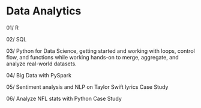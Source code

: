 # Data Analytics

01/ R 

02/ SQL

03/ Python for Data Science, getting started and working with loops, control flow, and functions while working hands-on to merge, aggregate, and analyze real-world datasets.

04/ Big Data with PySpark

05/ Sentiment analysis and NLP on Taylor Swift lyrics Case Study

06/ Analyze NFL stats with Python Case Study
